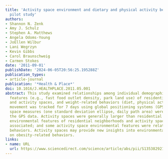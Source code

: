 ```yaml
---
title: 'Activity space environment and dietary and physical activity behaviors: A
  pilot study'
authors:
- Shannon N. Zenk
- Amy J. Schulz
- Stephen A. Matthews
- Angela Odoms-Young
- JoEllen Wilbur
- Lani Wegrzyn
- Kevin Gibbs
- Carol Braunschweig
- Carmen Stokes
date: '2011-09-01'
publishDate: '2024-06-05T20:56:25.195288Z'
publication_types:
- article-journal
publication: '*Health & Place*'
doi: 10.1016/J.HEALTHPLACE.2011.05.001
abstract: This study examined relationships among individual demographics, environmental
  features (e.g., fast food outlet density, park land use) of residential neighborhoods
  and activity spaces, and weight-related behaviors (diet, physical activity). Participants’
  movement was tracked for 7 days using global positioning systems (GPS). Two activity
  space measures (one standard deviation ellipse, daily path area) were derived from
  the GPS data. Activity spaces were generally larger than residential neighborhoods;
  environmental features of residential neighborhoods and activity spaces were weakly
  associated; and some activity space environmental features were related to dietary
  behaviors. Activity spaces may provide new insights into environmental influences
  on obesity-related behaviors.
links:
- name: URL
  url: https://www.sciencedirect.com/science/article/abs/pii/S1353829211000797
---
```

